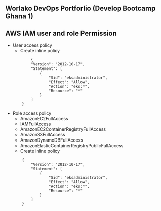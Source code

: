 ## Worlako DevOps Portforlio (Develop Bootcamp Ghana 1)









## AWS IAM  user and role Permission
- User access policy
    - Create inline policy
    ```
            {
            "Version": "2012-10-17",
            "Statement": [
                {
                    "Sid": "eksadministrator",
                    "Effect": "Allow",
                    "Action": "eks:*",
                    "Resource": "*"
                }
            ]
        }
     ```
- Role access policy
    - AmazonEC2FullAccess
    - IAMFullAccess
    - AmazonEC2ContainerRegistryFullAccess
    - AmazonS3FullAccess
    - AmazonDynamoDBFullAccess
    - AmazonElasticContainerRegistryPublicFullAccess
    - Create inline policy
    ```
        {
            "Version": "2012-10-17",
            "Statement": [
                {
                    "Sid": "eksadministrator",
                    "Effect": "Allow",
                    "Action": "eks:*",
                    "Resource": "*"
                }
            ]
        }
    ```
